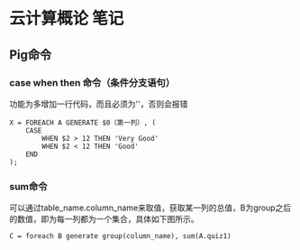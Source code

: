 # 云计算概论   笔记

## Pig命令



### case  when then 命令（条件分支语句）

功能为多增加一行代码，而且必须为''，否则会报错

```
X = FOREACH A GENERATE $0（第一列）, (
	CASE 
		WHEN $2 > 12 THEN 'Very Good'
		WHEN $2 < 12 THEN 'Good'
	END
);
```

### sum命令

可以通过table_name.column_name来取值，获取某一列的总值，B为group之后的数值，即为每一列都为一个集合，具体如下图所示。



```
C = foreach B generate group(column_name), sum(A.quiz1)
```

